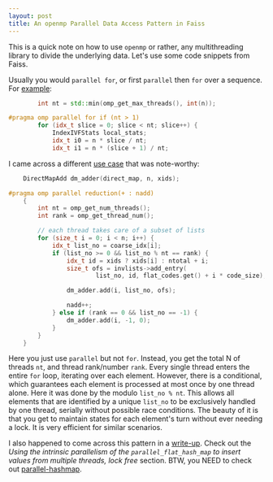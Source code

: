 ```yaml
---
layout: post
title: An openmp Parallel Data Access Pattern in Faiss
---
```


This is a quick note on how to use `openmp` or rather, any multithreading library to divide the underlying data. Let's use some code snippets from Faiss.

Usually you would `parallel for`, or first `parallel` then `for` over a sequence. For [example](https://github.com/facebookresearch/faiss/blob/v1.7.2/faiss/IndexIVF.cpp#L350):

```c++
        int nt = std::min(omp_get_max_threads(), int(n));

#pragma omp parallel for if (nt > 1)
        for (idx_t slice = 0; slice < nt; slice++) {
            IndexIVFStats local_stats;
            idx_t i0 = n * slice / nt;
            idx_t i1 = n * (slice + 1) / nt;
```

I came across a different [use case](https://github.com/facebookresearch/faiss/blob/v1.7.2/faiss/IndexIVF.cpp#L253) that was note-worthy:

```c++
    DirectMapAdd dm_adder(direct_map, n, xids);

#pragma omp parallel reduction(+ : nadd)
    {
        int nt = omp_get_num_threads();
        int rank = omp_get_thread_num();

        // each thread takes care of a subset of lists
        for (size_t i = 0; i < n; i++) {
            idx_t list_no = coarse_idx[i];
            if (list_no >= 0 && list_no % nt == rank) {
                idx_t id = xids ? xids[i] : ntotal + i;
                size_t ofs = invlists->add_entry(
                        list_no, id, flat_codes.get() + i * code_size);

                dm_adder.add(i, list_no, ofs);

                nadd++;
            } else if (rank == 0 && list_no == -1) {
                dm_adder.add(i, -1, 0);
            }
        }
    }
```

Here you just use `parallel` but not `for`. Instead, you get the total N of threads `nt`, and thread rank/number `rank`. Every single thread enters the entire `for` loop, iterating over each element. However, there is a conditional, which guarantees each element is processed at most once by one thread alone. Here it was done by the modulo `list_no % nt`. This allows all elements that are identified by a unique `list_no` to be exclusively handled by one thread, serially without possible race conditions. The beauty of it is that you get to maintain states for each element's turn without ever needing a lock. It is very efficient for similar scenarios.

I also happened to come across this pattern in a [write-up](https://greg7mdp.github.io/parallel-hashmap/). Check out the _Using the intrinsic parallelism of the `parallel_flat_hash_map` to insert values from multiple threads, lock free_ section. BTW, you NEED to check out [parallel-hashmap](https://github.com/greg7mdp/parallel-hashmap).

